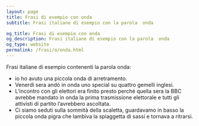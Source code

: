 ```yaml
---
layout: page
title: Frasi di esempio con onda 
subtitle: Frasi italiane di esempio con la parola  onda

og_title: Frasi di esempio con onda 
og_description: Frasi italiane di esempio con la parola  onda
og_type: website
permalink: /frasi/o/onda.html
---
```


Frasi italiane di esempio contenenti la parola onda:


- io ho avuto una piccola onda di arretramento.
- Venerdì sera andò in onda uno special su quattro gemelli inglesi.
- L’incontro con gli elettori era finito presto perché quella sera la BBC avrebbe mandato in onda la prima trasmissione elettorale e tutti gli attivisti di partito l’avrebbero ascoltata.
- Ci siamo seduti sulla sommità della scaletta, guardavamo in basso la piccola onda pigra che lambiva la spiaggetta di sassi e tornava a ritrarsi.
